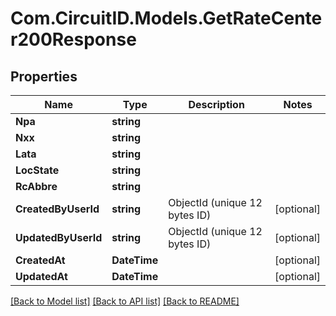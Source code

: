 
# Com.CircuitID.Models.GetRateCenter200Response

## Properties

Name | Type | Description | Notes
------------ | ------------- | ------------- | -------------
**Npa** | **string** |  | 
**Nxx** | **string** |  | 
**Lata** | **string** |  | 
**LocState** | **string** |  | 
**RcAbbre** | **string** |  | 
**CreatedByUserId** | **string** | ObjectId (unique 12 bytes ID) | [optional] 
**UpdatedByUserId** | **string** | ObjectId (unique 12 bytes ID) | [optional] 
**CreatedAt** | **DateTime** |  | [optional] 
**UpdatedAt** | **DateTime** |  | [optional] 

[[Back to Model list]](../README.md#documentation-for-models)
[[Back to API list]](../README.md#documentation-for-api-endpoints)
[[Back to README]](../README.md)

